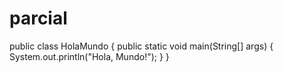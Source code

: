 # parcial

public class HolaMundo {
    public static void main(String[] args) {
        System.out.println("Hola, Mundo!");
    }
}
